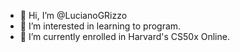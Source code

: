 - 👋 Hi, I’m @LucianoGRizzo
- 👀 I’m interested in learning to program.
- 🌱 I’m currently enrolled in Harvard's CS50x Online.

<!---
LucianoGRizzo/LucianoGRizzo is a ✨ special ✨ repository because its `README.md` (this file) appears on your GitHub profile.
You can click the Preview link to take a look at your changes.
--->
